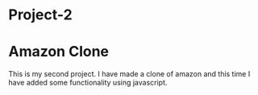 # Project-2

#  Amazon Clone

This is my second project. I have made a clone of amazon and this time I have added some functionality using javascript.